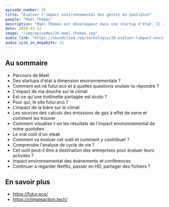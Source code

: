 ```yaml
---
episode_number: 26
title: "Évaluer l'impact environnemental des gestes du quotidien"
people: "Maël Thomas"
description: "Maël Thomas est développeur dans une startup d'état. Il a créé un outil en ligne pour évaluer l'impact de chaque geste du quotidien."
date: 2020-01-22
image: "/img/episodes/26-mael-thomas.jpg"
audio_link: "https://soundcloud.com/techologie/26-evaluer-limpact-environnemental-des-gestes-du-quotidien-avec-mael-thomas"
audio_size_in_megabyte: 25
---
```


## Au sommaire

* Parcours de Maël
* Des startups d'état à dimension environnementale ?
* Comment est né futur.eco et à quelles questions voulais-tu répondre ?
* L'impact de ma douche sur le climat
* Est-ce qu'une trottinette partagée est écolo ?
* Pour qui, le site futur.eco ?
* L'impact de la bière sur le climat
* Les sources des calculs des émissions de gaz à effet de serre et comment les trouver
* Comment visualise t-on les résultats de l'impact environnemental de notre quotidien
* Le vrai coût d'un steak
* Comment va évoluer cet outil et comment y contribuer ?
* Comprendre l'analyse de cycle de vie ?
* Cet outil peut-il être à destination des entreprises pour évaluer leurs activités ?
* Impact environnemental des évènements et conférences
* Continuer à regarder Netflix, passer en HD, partager des fichiers ?


## En savoir plus

* https://futur.eco/
* https://climateaction.tech/
